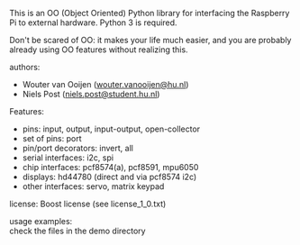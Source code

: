 This is an OO (Object Oriented) Python library 
for interfacing the Raspberry Pi to external hardware.
Python 3 is required.

Don't be scared of OO: it makes your life much easier,
and you are probably already using OO features without realizing this.

authors: 
   - Wouter van Ooijen (wouter.vanooijen@hu.nl)
   - Niels Post (niels.post@student.hu.nl)

Features:
   - pins: input, output, input-output, open-collector
   - set of pins: port
   - pin/port decorators: invert, all
   - serial interfaces: i2c, spi
   - chip interfaces: pcf8574(a), pcf8591, mpu6050
   - displays: hd44780 (direct and via pcf8574 i2c)
   - other interfaces: servo, matrix keypad
   
license:
   Boost license (see license_1_0.txt)
   
usage examples:   
   check the files in the demo directory

